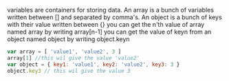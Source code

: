 variables are containers for storing data.
An array is a bunch of variables written between [] and separated by comma's.
An object is a bunch of keys with their value written between {}
you can get the n'th value of array named array by writing array[n-1]
you can get the value of keyn from an object named object by writing object.keyn
```javascript
var array = [ 'value1', 'value2', 3 ]
array[1] //this wil give the value 'value2'
var object = { key1: 'value1', key2: 'value2', key3: 3 }
object.key3 // this wil give the value 3
```